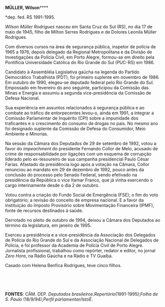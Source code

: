 **MÜLLER, Wilson******

\*dep. fed. RS 1991-1995.

*Wilson Müller Rodrigues* nasceu em Santa Cruz do Sul (RS), no dia 17 de
maio de 1945, filho de Mílton Serres Rodrigues e de Dolores Leonila
Müller Rodrigues.

Com diversos cursos na área de segurança pública, inspetor de polícia de
1965 a 1976, depois delegado da Regional Metropolitana e da Divisão de
Investigações da Polícia Civil, em Porto Alegre, formou-se em direito
pela Pontifícia Universidade Católica do Rio Grande do Sul (PUC-RS) em
1986.

Candidato à Assembléia Legislativa gaúcha na legenda do Partido
Democrático Trabalhista (PDT), foi primeiro suplente em novembro de
1986. Em outubro de 1990, elegeu-se deputado federal pelo Rio Grande do
Sul. Empossado em fevereiro do ano seguinte, participou da Comissão das
Minas e Energia e assumiu a segunda vice-presidência da Comissão de
Defesa Nacional.

Sua experiência em assuntos relacionados à segurança pública e ao
combate ao tráfico de entorpecentes levou-o, ainda em 1991, a integrar a
Comissão Parlamentar de Inquérito (CPI) sobre a impunidade dos
traficantes e o crescimento do consumo de drogas no país. No mesmo ano
foi designado suplente da Comissão de Defesa do Consumidor, Meio
Ambiente e Minorias.

Na sessão da Câmara dos Deputados de 29 de setembro de 1992, votou a
favor do *impeachment* do presidente Fernando Collor de Melo, acusado de
crime de responsabilidade por ligações com um esquema de corrupção
liderado pelo ex-tesoureiro de sua campanha presidencial Paulo César
Farias. Afastado da presidência logo após a votação na Câmara, Collor
renunciou ao mandato em 29 de dezembro de 1992, pouco antes da conclusão
do processo pelo Senado Federal, sendo efetivado na presidência da
República o vice Itamar Franco, que já vinha exercendo o cargo
interinamente desde o dia 2 de outubro.

Votou contra a criação do Fundo Social de Emergência (FSE); o fim do
voto obrigatório; a revisão do conceito de empresa nacional. E a favor
da instituição do Imposto Provisório sobre Movimentação Financeira
(IPMF), fonte de recursos destinados à saúde.

Derrotado no pleito de outubro de 1994, deixou a Câmara dos Deputados ao
término da legislatura, em janeiro de 1995.

Exerceu a presidência e a vice-presidência da Associação dos Delegados
de Polícia do Rio Grande do Sul e da Associação Nacional de Delegados de
Polícia, e foi professor da Academia de Polícia Civil de Porto Alegre.
Jornalista profissional, trabalhou como repórter, redator e editor, no
jornal *Zero Hora*, na Rádio Gaúcha e na Rádio e TV Guaíba.

Casado com Helena Benfica Rodrigues, teve cinco filhos.

 

 

**FONTES**: CÂM. DEP. *Deputados
brasileiros.*Repertório**(1991-1995);*Folha de S. Paulo*
(18/9/94);*Perfil parlamentar/IstoÉ*.

 

 
